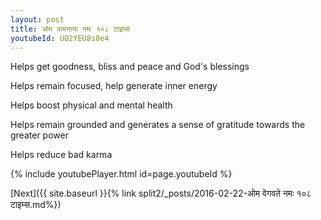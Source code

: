 ```yaml
---
layout: post
title: ओम वामनाया नमः १०८ टाइम्स
youtubeId: UO2YEU8s0e4
---
```

 
 
Helps get goodness, bliss and peace and God's blessings
 
Helps remain focused, help generate inner energy 
 
Helps boost physical and mental health 
 
Helps remain grounded and generates a sense of gratitude towards the greater power 
 
Helps reduce bad karma
 
 
 
 


{% include youtubePlayer.html id=page.youtubeId %}
 
[Next]({{ site.baseurl }}{% link  split2/_posts/2016-02-22-ओम वेगवते नमः १०८ टाइम्स.md%})
 
